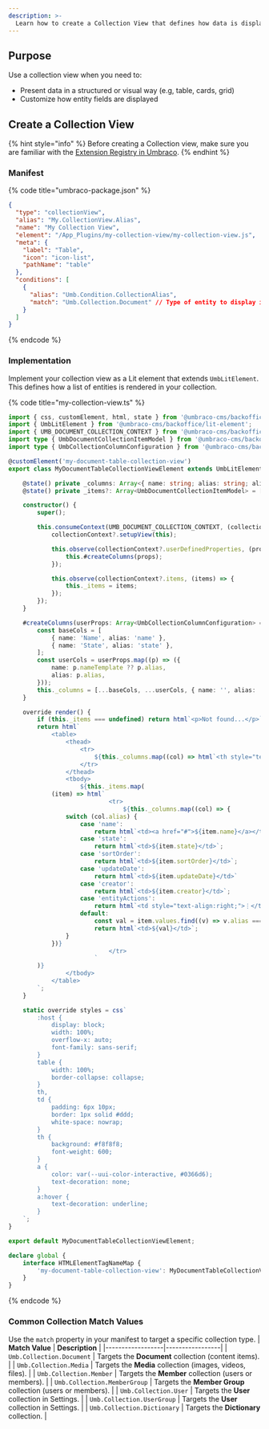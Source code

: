 ```yaml
---
description: >-
  Learn how to create a Collection View that defines how data is displayed within a collection in Umbraco.
---
```


## Purpose
Use a collection view when you need to:
- Present data in a structured or visual way (e.g, table, cards, grid)
- Customize how entity fields are displayed

## Create a Collection View

{% hint style="info" %}
Before creating a Collection view, make sure you are familiar with the [Extension Registry in Umbraco](../../../../customizing/extending-overview/extension-registry/register-extensions.md).
{% endhint %}

### Manifest
{% code title="umbraco-package.json" %}
```json
{
  "type": "collectionView",
  "alias": "My.CollectionView.Alias",
  "name": "My Collection View",
  "element": "/App_Plugins/my-collection-view/my-collection-view.js",
  "meta": {
    "label": "Table",
    "icon": "icon-list",
    "pathName": "table"
  },
  "conditions": [
    {
      "alias": "Umb.Condition.CollectionAlias",
      "match": "Umb.Collection.Document" // Type of entity to display in this collection view
    }
  ]
}
```
{% endcode %}

### Implementation

Implement your collection view as a Lit element that extends `UmbLitElement`.
This defines how a list of entities is rendered in your collection.

{% code title="my-collection-view.ts" %}
```typescript
import { css, customElement, html, state } from '@umbraco-cms/backoffice/external/lit';
import { UmbLitElement } from '@umbraco-cms/backoffice/lit-element';
import { UMB_DOCUMENT_COLLECTION_CONTEXT } from '@umbraco-cms/backoffice/document';
import type { UmbDocumentCollectionItemModel } from '@umbraco-cms/backoffice/document';
import type { UmbCollectionColumnConfiguration } from '@umbraco-cms/backoffice/collection';

@customElement('my-document-table-collection-view')
export class MyDocumentTableCollectionViewElement extends UmbLitElement {

	@state() private _columns: Array<{ name: string; alias: string; align?: string }> = [];
	@state() private _items?: Array<UmbDocumentCollectionItemModel> = [];

	constructor() {
		super();

		this.consumeContext(UMB_DOCUMENT_COLLECTION_CONTEXT, (collectionContext) => {
			collectionContext?.setupView(this);

			this.observe(collectionContext?.userDefinedProperties, (props) => {
				this.#createColumns(props);
			});

			this.observe(collectionContext?.items, (items) => {
				this._items = items;
			});
		});
	}

	#createColumns(userProps: Array<UmbCollectionColumnConfiguration> = []) {
		const baseCols = [
			{ name: 'Name', alias: 'name' },
			{ name: 'State', alias: 'state' },
		];
		const userCols = userProps.map((p) => ({
			name: p.nameTemplate ?? p.alias,
			alias: p.alias,
		}));
		this._columns = [...baseCols, ...userCols, { name: '', alias: 'entityActions', align: 'right' }];
	}

	override render() {
        if (this._items === undefined) return html`<p>Not found...</p>`;
		return html`
			<table>
				<thead>
					<tr>
						${this._columns.map((col) => html`<th style="text-align:${col.align ?? 'left'}">${col.name}</th>`)}
					</tr>
				</thead>
				<tbody>
					${this._items.map(
			(item) => html`
							<tr>
								${this._columns.map((col) => {
				switch (col.alias) {
					case 'name':
						return html`<td><a href="#">${item.name}</a></td>`;
					case 'state':
						return html`<td>${item.state}</td>`;
					case 'sortOrder':
						return html`<td>${item.sortOrder}</td>`;
					case 'updateDate':
						return html`<td>${item.updateDate}</td>`
					case 'creator':
						return html`<td>${item.creator}</td>`;
					case 'entityActions':
						return html`<td style="text-align:right;">⋮</td>`;
					default:
						const val = item.values.find((v) => v.alias === col.alias)?.value ?? '';
						return html`<td>${val}</td>`;
				}
			})}
							</tr>
						`
		)}
				</tbody>
			</table>
		`;
	}

	static override styles = css`
		:host {
			display: block;
			width: 100%;
			overflow-x: auto;
			font-family: sans-serif;
		}
		table {
			width: 100%;
			border-collapse: collapse;
		}
		th,
		td {
			padding: 6px 10px;
			border: 1px solid #ddd;
			white-space: nowrap;
		}
		th {
			background: #f8f8f8;
			font-weight: 600;
		}
		a {
			color: var(--uui-color-interactive, #0366d6);
			text-decoration: none;
		}
		a:hover {
			text-decoration: underline;
		}
	`;
}

export default MyDocumentTableCollectionViewElement;

declare global {
	interface HTMLElementTagNameMap {
		'my-document-table-collection-view': MyDocumentTableCollectionViewElement;
	}
}
```
{% endcode %}

### Common Collection Match Values

Use the `match` property in your manifest to target a specific collection type.
| **Match Value** | **Description** |
|------------------|-----------------|
| `Umb.Collection.Document` | Targets the **Document** collection (content items). |
| `Umb.Collection.Media` | Targets the **Media** collection (images, videos, files). |
| `Umb.Collection.Member` | Targets the **Member** collection (users or members). |
| `Umb.Collection.MemberGroup` | Targets the **Member Group** collection (users or members). |
| `Umb.Collection.User` | Targets the **User** collection in Settings. |
| `Umb.Collection.UserGroup` | Targets the **User** collection in Settings. |
| `Umb.Collection.Dictionary` | Targets the **Dictionary** collection. |
